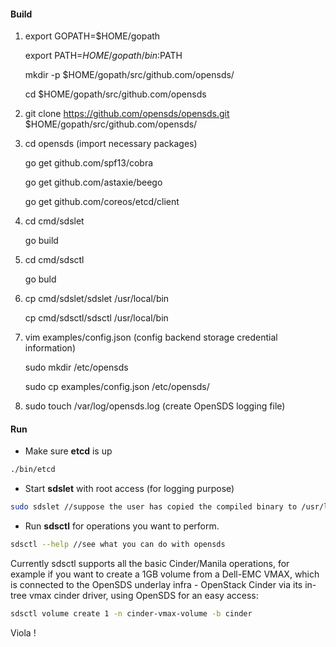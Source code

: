 #### Build

1. export GOPATH=$HOME/gopath

   export PATH=$HOME/gopath/bin:$PATH
   
   mkdir -p $HOME/gopath/src/github.com/opensds/
   
   cd $HOME/gopath/src/github.com/opensds
   
2. git clone https://github.com/opensds/opensds.git $HOME/gopath/src/github.com/opensds/

3. cd opensds (import necessary packages)

   go get github.com/spf13/cobra

   go get github.com/astaxie/beego

   go get github.com/coreos/etcd/client
   
4. cd cmd/sdslet

   go build
   
5. cd cmd/sdsctl

   go buld
   
6. cp cmd/sdslet/sdslet /usr/local/bin

   cp cmd/sdsctl/sdsctl /usr/local/bin

7. vim examples/config.json (config backend storage credential information)

   sudo mkdir /etc/opensds

   sudo cp examples/config.json /etc/opensds/

8. sudo touch /var/log/opensds.log (create OpenSDS logging file)

#### Run

* Make sure **etcd** is up

```sh
./bin/etcd
```

* Start **sdslet** with root access (for logging purpose)

```sh
sudo sdslet //suppose the user has copied the compiled binary to /usr/local/bin
```

* Run **sdsctl** for operations you want to perform. 

```sh
sdsctl --help //see what you can do with opensds
```

Currently sdsctl supports all the basic Cinder/Manila operations, for example if you want to 
create a 1GB volume from a Dell-EMC VMAX, which is connected to the OpenSDS underlay infra - 
OpenStack Cinder via its in-tree vmax cinder driver, using OpenSDS for an easy access:

```sh
sdsctl volume create 1 -n cinder-vmax-volume -b cinder
```
Viola !
